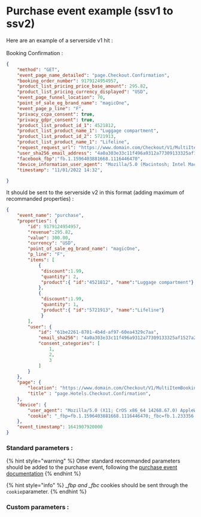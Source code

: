 # Purchase event example (ssv1 to ssv2)

Here are an example of a serverside v1 hit : \
\
Booking Confirmation :

```json
{
    "method": "GET",
    "event_page_name_detailed": "page.Checkout.Confirmation",
    "booking_order_number": 9179124954957,
    "product_list_pricing_price_base_amount": 295.82,
    "product_list_pricing_currency_displayed": "USD",
    "event_page_funnel_location": 70,
    "point_of_sale_eg_brand_name": "magicOne",
    "event_page_p_line": "F",
    "privacy_ccpa_consent": true,
    "privacy_gdpr_consent": true,
    "product_list_product_id_1": 4521812,
    "product_list_product_name_1": "Luggage compartment",
    "product_list_product_id_2": 5721913,
    "product_list_product_name_1": "Lifeline",
    "request_request_url": "https://www.domain.com/Checkout/V1/MultiItemBookingConfirmation",
    "user_sha256_email_address": "4a0a303e33c11f496a9312a77309133325af1527a26d9d95cf74b81feba9c955",
    "facebook_fbp":"fb.1.1596403881668.1116446470",
    "device_information_user_agent": "Mozilla/5.0 (Macintosh; Intel Mac OS X 10_15_7) AppleWebKit/537.36 (KHTML, like Gecko) Chrome/96.0.4664.110 Safari/537.36 Edg/96.0.1054.62",
    "timestamp": "11/01/2022 14:32",
 
}
```

It should be sent to the serverside v2 in this format (adding maximum of recommanded properties) :&#x20;

```json
{
    "event_name": "purchase",
    "properties": {
        "id": 9179124954957,
        "revenue":295.82,
        "value": 300.00,
        "currency": "USD",
        "point_of_sale_eg_brand_name": "magicOne",
        "p_line": "F",
        "items": [
            { 
             "discount":1.99,
             "quantity": 2,
             "product":{ "id":"4521812", "name":"Luggage compartment"}
            },
            {
             "discount":1.99,
             "quantity": 1, 
             "product":{ "id":"5721913", "name":"Lifeline"}
             }
        ],
        "user": {
            "id": "61be2261-8701-4b4d-af97-60ea4329c7aa",
            "email_sha256": "4a0a303e33c11f496a9312a77309133325af1527a26d9d95cf74b81feba9c955",
            "consent_categories": [
                1,
                2,
                3
            ]
        }
    },
    "page": {
        "location": "https://www.domain.com/Checkout/V1/MultiItemBookingConfirmation",
        "title" : "page.Hotels.Checkout.Confirmation",
    },
    "device": {
        "user_agent": "Mozilla/5.0 (X11; CrOS x86_64 14268.67.0) AppleWebKit/537.36 (KHTML, like Gecko) Chrome/96.0.4664.111 Safari/537.36",
        "cookie": "_fbp=fb.1.1596403881668.1116446470;_fbc=fb.1.233356.5656565;"
    },
    "event_timestamp": 1641907920000
}
```

### Standard parameters :&#x20;

{% hint style="warning" %}
Other standard recommanded parameters should be added to the purchase event, following the [purchase event documentation](https://community.commandersact.com/platform-x/developers/tracking/events-reference#purchase)
{% endhint %}

{% hint style="info" %}
_\_fbp and \_fbc_ cookies should be sent through the `cookie`parameter.&#x20;
{% endhint %}

### Custom parameters :
